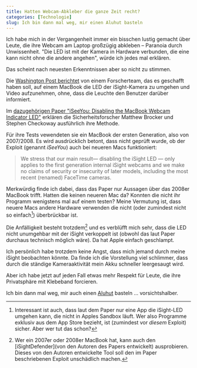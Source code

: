 ```yaml
---
title: Hatten Webcam-Abkleber die ganze Zeit recht?
categories: [Technologie]
slug: Ich bin dann mal weg, mir einen Aluhut basteln
---
```


Ich habe mich in der Vergangenheit immer ein bisschen lustig gemacht über Leute, die ihre Webcam am Laptop großzügig abkleben – Paranoia durch Unwissenheit. "Die LED ist mit der Kamera in Hardware verbunden, die eine kann nicht ohne die andere angehen", würde ich jedes mal erklären.

Das scheint nach neuesten Erkenntnissen aber so nicht zu stimmen.

Die [Washington Post berichtet](http://www.washingtonpost.com/blogs/the-switch/wp/2013/12/18/research-shows-how-macbook-webcams-can-spy-on-their-users-without-warning/) von einem Forscherteam, das es geschafft haben soll, auf einem MacBook die LED der iSight-Kamera zu umgehen und Video aufzunehmen, ohne, dass die Leuchte den Benutzer darüber informiert.

Im [dazugehörigen Paper "iSeeYou: Disabling the MacBook Webcam Indicator LED"](https://jscholarship.library.jhu.edu/bitstream/handle/1774.2/36569/camera.pdf) erklären die Sicherheitsforscher Matthew Brocker und Stephen Checkoway ausführlich ihre Methode.

Für ihre Tests vewendeten sie ein MacBook der ersten Generation, also von 2007/2008. Es wird ausdrücklich betont, dass nicht geprüft wurde, ob der Exploit (genannt *iSeeYou*) auch bei neueren Macs funktioniert:

> We stress that our main result— disabling the iSight LED — only applies to the first generation internal iSight webcams and we make no claims of security or insecurity of later models, including the most recent (renamed) FaceTime cameras.  

Merkwürdig finde ich dabei, dass das Paper nur Aussagen über das 2008er MacBook trifft. Hatten die keinen neueren Mac da? Konnten die nicht ihr Programm wenigstens mal auf einem testen? Meine Vermutung ist, dass neuere Macs andere Hardware verwenden die nicht (oder zumindest nicht so einfach[^sandbox]) überbrückbar ist.

[^sandbox]: Interessant ist auch, dass laut dem Paper nur eine App die iSight-LED umgehen kann, die nicht in Apples Sandbox läuft. Wer also Programme exklusiv aus dem App Store bezieht, ist (zumindest vor *diesem* Exploit) sicher. Aber wer tut das schon?

Die Anfälligkeit besteht trotzdem[^iSightDefender] und es verblüfft mich sehr, dass die LED nicht unumgehbar mit der iSight verkoppelt ist (obwohl das laut Paper durchaus technisch möglich wäre). Da hat Apple einfach geschlampt.

[^iSightDefender]: Wer ein 2007er oder 2008er MacBook hat, kann auch den [iSightDefender](von den Autoren des Papers entwickelt) ausprobieren. Dieses von den Autoren entwickelte Tool soll den im Paper beschriebenen Exploit unschädlich machen.

Ich persönlich habe trotzdem keine Angst, dass mich jemand durch meine iSight beobachten könnte. Da finde ich die Vorstellung viel schlimmer, dass durch die ständige Kameraaktivität mein Akku schneller leergesaugt wird.

Aber ich habe jetzt auf jeden Fall etwas mehr Respekt für Leute, die ihre Privatsphäre mit Klebeband forcieren.

Ich bin dann mal weg, mir auch einen [Aluhut](http://de.wikipedia.org/wiki/Aluminiumhut) basteln … vorsichtshalber.